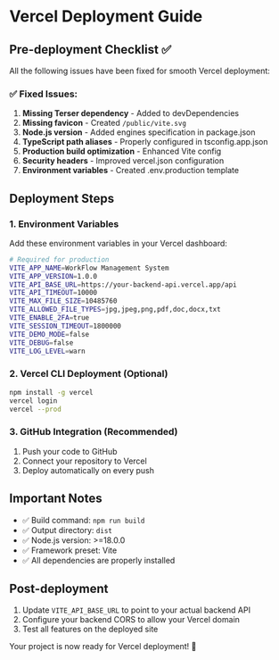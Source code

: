 # Vercel Deployment Guide

## Pre-deployment Checklist ✅

All the following issues have been fixed for smooth Vercel deployment:

### ✅ Fixed Issues:
1. **Missing Terser dependency** - Added to devDependencies
2. **Missing favicon** - Created `/public/vite.svg`
3. **Node.js version** - Added engines specification in package.json
4. **TypeScript path aliases** - Properly configured in tsconfig.app.json
5. **Production build optimization** - Enhanced Vite config
6. **Security headers** - Improved vercel.json configuration
7. **Environment variables** - Created .env.production template

## Deployment Steps

### 1. Environment Variables
Add these environment variables in your Vercel dashboard:

```bash
# Required for production
VITE_APP_NAME=WorkFlow Management System
VITE_APP_VERSION=1.0.0
VITE_API_BASE_URL=https://your-backend-api.vercel.app/api
VITE_API_TIMEOUT=10000
VITE_MAX_FILE_SIZE=10485760
VITE_ALLOWED_FILE_TYPES=jpg,jpeg,png,pdf,doc,docx,txt
VITE_ENABLE_2FA=true
VITE_SESSION_TIMEOUT=1800000
VITE_DEMO_MODE=false
VITE_DEBUG=false
VITE_LOG_LEVEL=warn
```

### 2. Vercel CLI Deployment (Optional)
```bash
npm install -g vercel
vercel login
vercel --prod
```

### 3. GitHub Integration (Recommended)
1. Push your code to GitHub
2. Connect your repository to Vercel
3. Deploy automatically on every push

## Important Notes

- ✅ Build command: `npm run build`
- ✅ Output directory: `dist`
- ✅ Node.js version: >=18.0.0
- ✅ Framework preset: Vite
- ✅ All dependencies are properly installed

## Post-deployment

1. Update `VITE_API_BASE_URL` to point to your actual backend API
2. Configure your backend CORS to allow your Vercel domain
3. Test all features on the deployed site

Your project is now ready for Vercel deployment! 🚀

